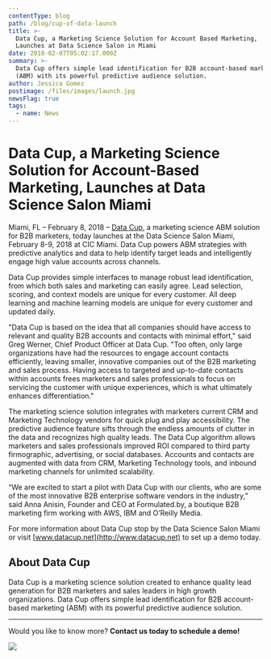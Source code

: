 ```yaml
---
contentType: blog
path: /blog/cup-of-data-launch
title: >-
  Data Cup, a Marketing Science Solution for Account Based Marketing,
  Launches at Data Science Salon in Miami
date: 2018-02-07T05:02:17.000Z
summary: >-
  Data Cup offers simple lead identification for B2B account-based marketing
  (ABM) with its powerful predictive audience solution.
author: Jessica Gomez
postimage: /files/images/launch.jpg
newsFlag: true
tags:
  - name: News
---
```

# Data Cup, a Marketing Science Solution for Account-Based Marketing, Launches at Data Science Salon Miami

Miami, FL – February 8, 2018 – [Data Cup](http://www.datacup.net/), a marketing science ABM solution for B2B marketers, today launches at the Data Science Salon Miami, February 8-9, 2018 at CIC Miami. Data Cup powers ABM strategies with predictive analytics and data to help identify target leads and intelligently engage high value accounts across channels.

Data Cup provides simple interfaces to manage robust lead identification, from which both sales and marketing can easily agree. Lead selection, scoring, and context models are unique for every customer. All deep learning and machine learning models are unique for every customer and updated daily.

"Data Cup is based on the idea that all companies should have access to relevant and quality B2B accounts and contacts with minimal effort," said Greg Werner, Chief Product Officer at Data Cup. "Too often, only large organizations have had the resources to engage account contacts efficiently, leaving smaller, innovative companies out of the B2B marketing and sales process. Having access to targeted and up-to-date contacts within accounts frees marketers and sales professionals to focus on servicing the customer with unique experiences, which is what ultimately enhances differentiation."

The marketing science solution integrates with marketers current CRM and Marketing Technology vendors for quick plug and play accessibility. The predictive audience feature sifts through the endless amounts of clutter in the data and recognizes high quality leads. The Data Cup algorithm allows marketers and sales professionals improved ROI compared to third party firmographic, advertising, or social databases. Accounts and contacts are augmented with data from CRM, Marketing Technology tools, and inbound marketing channels for unlimited scalability.

“We are excited to start a pilot with Data Cup with our clients, who are some of the most innovative B2B enterprise software vendors in the industry,” said Anna Anisin, Founder and CEO at Formulated.by, a boutique B2B marketing firm working with AWS, IBM and O’Reilly Media.

For more information about Data Cup stop by the Data Science Salon Miami or visit [www.datacup.net](http://www.datacup.net) to set up a demo today.

## About Data Cup

Data Cup is a marketing science solution created to enhance quality lead generation for B2B marketers and sales leaders in high growth organizations. Data Cup offers simple lead identification for B2B account-based marketing (ABM) with its powerful predictive audience solution. 

- - -

Would you like to know more? **Contact us today to schedule a demo!**

[![](/files/images/button_schedule-a-demo.png)](https://www.datacup.net/onboard?utm_source=blog&utm_medium=cta&utm_campaign=demo)
